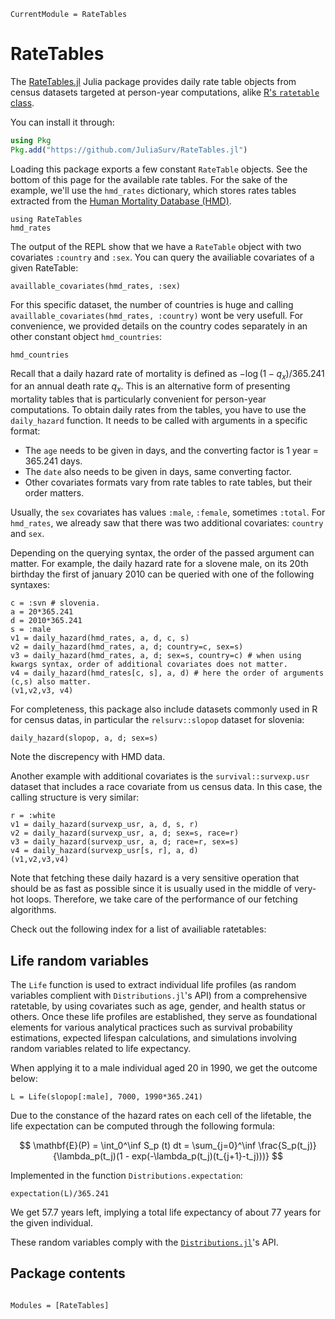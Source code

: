 ```@meta
CurrentModule = RateTables
```

# RateTables

The [RateTables.jl](https://github.com/JuliaSurv/RateTables.jl) Julia package provides daily rate table objects from census datasets targeted at person-year computations, alike [R's `ratetable` class](https://www.rdocumentation.org/packages/survival/versions/3.2-3/topics/ratetable). 

You can install it through: 

```julia
using Pkg
Pkg.add("https://github.com/JuliaSurv/RateTables.jl")
```

Loading this package exports a few constant `RateTable` objects. See the bottom of this page for the available rate tables. For the sake of the example, we'll use the `hmd_rates` dictionary, which stores rates tables extracted from the [Human Mortality Database (HMD)](https://mortality.org).

```@example 1
using RateTables
hmd_rates
```

The output of the REPL show that we have a `RateTable` object with two covariates `:country` and `:sex`. You can query the availiable covariates of a given RateTable: 

```@example 1
availlable_covariates(hmd_rates, :sex)
```

For this specific dataset, the number of countries is huge and calling `availlable_covariates(hmd_rates, :country)` wont be very usefull. For convenience, we provided details on the country codes separately in an other constant object `hmd_countries`:

```@example 1
hmd_countries
```

Recall that a daily hazard rate of mortality is defined as $-\log(1 - q_x)/365.241$ for an annual death rate $q_x$. This is an alternative form of presenting mortality tables that is particularly convenient for person-year computations. To obtain daily rates from the tables, you have to use the `daily_hazard` function. It needs to be called with arguments in a specific format: 

- The `age` needs to be given in days, and the converting factor is 1 year = 365.241 days.
- The `date` also needs to be given in days, same converting factor. 
- Other covariates formats vary from rate tables to rate tables, but their order matters.

Usually, the `sex` covariates has values `:male`, `:female`, sometimes `:total`. For `hmd_rates`, we already saw that there was two additional covariates: `country` and `sex`. 

Depending on the querying syntax, the order of the passed argument can matter. For example, the daily hazard rate for a slovene male, on its 20th birthday the first of january 2010 can be queried with one of the following syntaxes:  

```@example 1
c = :svn # slovenia. 
a = 20*365.241
d = 2010*365.241
s = :male
v1 = daily_hazard(hmd_rates, a, d, c, s)
v2 = daily_hazard(hmd_rates, a, d; country=c, sex=s)
v3 = daily_hazard(hmd_rates, a, d; sex=s, country=c) # when using kwargs syntax, order of additional covariates does not matter. 
v4 = daily_hazard(hmd_rates[c, s], a, d) # here the order of arguments (c,s) also matter. 
(v1,v2,v3, v4)
```

For completeness, this package also include datasets commonly used in R for census datas, in particular the `relsurv::slopop` dataset for slovenia: 

```@example 1
daily_hazard(slopop, a, d; sex=s)
```

Note the discrepency with HMD data. 

Another example with additional covariates is the `survival::survexp.usr` dataset that includes a race covariate from us census data. In this case, the calling structure is very similar: 
```@example 1
r = :white
v1 = daily_hazard(survexp_usr, a, d, s, r)
v2 = daily_hazard(survexp_usr, a, d; sex=s, race=r)
v3 = daily_hazard(survexp_usr, a, d; race=r, sex=s)
v4 = daily_hazard(survexp_usr[s, r], a, d)
(v1,v2,v3,v4)
```

Note that fetching these daily hazard is a very sensitive operation that should be as fast as possible since it is usually used in the middle of very-hot loops. Therefore, we take care of the performance of our fetching algorithms.

Check out the following index for a list of availiable ratetables:

## Life random variables

The `Life` function is used to extract individual life profiles (as random variables complient with `Distributions.jl`'s API) from a comprehensive ratetable, by using covariates such as age, gender, and health status or others. Once these life profiles are established, they serve as foundational elements for various analytical practices such as survival probability estimations, expected lifespan calculations, and simulations involving random variables related to life expectancy. 

When applying it to a male individual aged $20$ in $1990$, we get the outcome below: 

```@example 1
L = Life(slopop[:male], 7000, 1990*365.241)
```

Due to the constance of the hazard rates on each cell of the lifetable, the life expectation can be computed through the following formula: 

$$ \mathbf{E}(P) = \int_0^\inf S_p (t) dt = \sum_{j=0}^\inf \frac{S_p(t_j)}{\lambda_p(t_j)(1 - exp(-\lambda_p(t_j)(t_{j+1}-t_j)))} $$

Implemented in the function `Distributions.expectation`:

```@example 1
expectation(L)/365.241
```

We get $57.7$ years left, implying a total life expectancy of about $77$ years for the given individual.

These random variables comply with the [`Distributions.jl`](https://github.com/JuliaStats/Distributions.jl)'s API.

## Package contents

```@index
```

```@autodocs
Modules = [RateTables]
```
